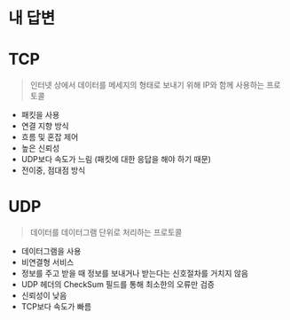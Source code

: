 # 내 답변
# TCP

> 인터넷 상에서 데이터를 메세지의 형태로 보내기 위해 IP와 함께 사용하는 프로토콜
> 
- 패킷을 사용
- 연결 지향 방식
- 흐름 및 혼잡 제어
- 높은 신뢰성
- UDP보다 속도가 느림 (패킷에 대한 응답을 해야 하기 때문)
- 전이중, 점대점 방식

# UDP

> 데이터를 데이터그램 단위로 처리하는 프로토콜
> 
- 데이터그램을 사용
- 비연결형 서비스
- 정보를 주고 받을 때 정보를 보내거나 받는다는 신호절차를 거치지 않음
- UDP 헤더의 CheckSum 필드를 통해 최소한의 오류만 검증
- 신뢰성이 낮음
- TCP보다 속도가 빠름
